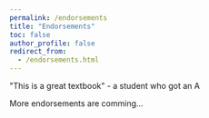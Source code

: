 ```yaml
---
permalink: /endorsements
title: "Endorsements"
toc: false
author_profile: false
redirect_from:
  - /endorsements.html
---
```


"This is a great textbook" - a student who got an A

More endorsements are comming...
